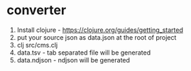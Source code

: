 # converter 

1. Install clojure - https://clojure.org/guides/getting_started
2. put your source json as data.json at the root of project
3. clj src/cms.clj
4. data.tsv - tab separated file will be generated
4. data.ndjson - ndjson will be generated
